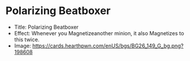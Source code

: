 # Polarizing Beatboxer
- Title:  Polarizing Beatboxer
- Effect:  Whenever you Magnetizeanother minion, it also Magnetizes to this twice.
- Image:  https://cards.hearthpwn.com/enUS/bgs/BG26_149_G_bg.png?198608
